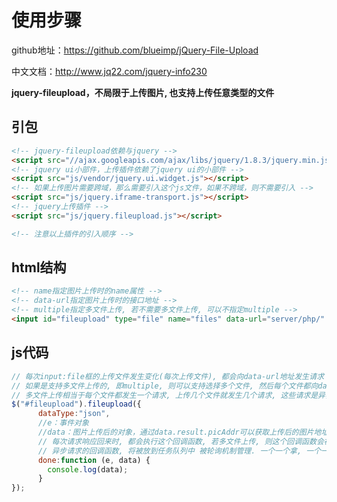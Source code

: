 # 使用步骤

github地址：https://github.com/blueimp/jQuery-File-Upload

中文文档：http://www.jq22.com/jquery-info230

**jquery-fileupload，不局限于上传图片, 也支持上传任意类型的文件**

## 引包

```html
<!-- jquery-fileupload依赖与jquery -->
<script src="//ajax.googleapis.com/ajax/libs/jquery/1.8.3/jquery.min.js"></script>
<!-- jquery ui小部件，上传插件依赖了jquery ui的小部件 -->
<script src="js/vendor/jquery.ui.widget.js"></script>
<!-- 如果上传图片需要跨域，那么需要引入这个js文件，如果不跨域，则不需要引入 -->
<script src="js/jquery.iframe-transport.js"></script>
<!-- jquery上传插件 -->
<script src="js/jquery.fileupload.js"></script>

<!-- 注意以上插件的引入顺序 -->
```



## html结构

```html
<!-- name指定图片上传时的name属性 -->
<!-- data-url指定图片上传时的接口地址 -->
<!-- multiple指定多文件上传, 若不需要多文件上传, 可以不指定multiple -->
<input id="fileupload" type="file" name="files" data-url="server/php/" multiple>
```



## js代码

```javascript
// 每次input:file框的上传文件发生变化(每次上传文件), 都会向data-url地址发生请求 (请求是异步的, 不会阻塞栈) , 请求参数的key值为input:file的name属性值, value值为上传的文件
// 如果是支持多文件上传的, 即multiple, 则可以支持选择多个文件, 然后每个文件都向data-url地址发生一次请求, 请求的参数的key都是input:file的name属性值, value值就是当前发送请求的这个文件
// 多文件上传相当于每个文件都发生一个请求, 上传几个文件就发生几个请求, 这些请求是异步的, 不会阻塞栈, 谁先请求结束不确定
$("#fileupload").fileupload({
      dataType:"json",
      //e：事件对象
      //data：图片上传后的对象，通过data.result.picAddr可以获取上传后的图片地址
      // 每次请求响应回来时, 都会执行这个回调函数, 若多文件上传, 则这个回调函数会被执行多次
      // 异步请求的回调函数, 将被放到任务队列中 被轮询机制管理. 一个一个拿, 一个一个调用, 排队...
      done:function (e, data) {
        console.log(data);
      }
});
```

